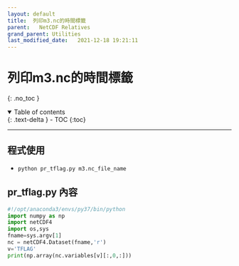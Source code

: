 ```yaml
---
layout: default
title:  列印m3.nc的時間標籤
parent:   NetCDF Relatives
grand_parent: Utilities
last_modified_date:   2021-12-18 19:21:11
---
```

# 列印m3.nc的時間標籤
{: .no_toc }

<details open markdown="block">
  <summary>
    Table of contents
  </summary>
  {: .text-delta }
- TOC
{:toc}
</details>

---
## 程式使用 
- `python pr_tflag.py m3.nc_file_name`


## pr_tflag.py 內容

```python
#!/opt/anaconda3/envs/py37/bin/python
import numpy as np
import netCDF4
import os,sys
fname=sys.argv[1]
nc = netCDF4.Dataset(fname,'r')
v='TFLAG'
print(np.array(nc.variables[v][:,0,:]))
```